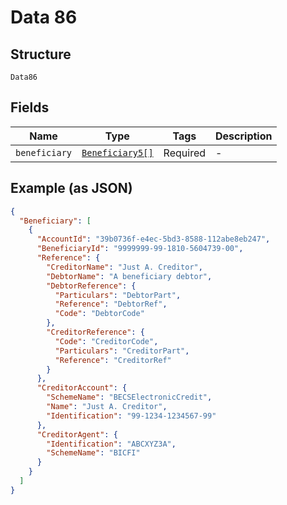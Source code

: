 
# Data 86

## Structure

`Data86`

## Fields

| Name | Type | Tags | Description |
|  --- | --- | --- | --- |
| `beneficiary` | [`Beneficiary5[]`](../../doc/models/beneficiary-5.md) | Required | - |

## Example (as JSON)

```json
{
  "Beneficiary": [
    {
      "AccountId": "39b0736f-e4ec-5bd3-8588-112abe8eb247",
      "BeneficiaryId": "9999999-99-1810-5604739-00",
      "Reference": {
        "CreditorName": "Just A. Creditor",
        "DebtorName": "A beneficiary debtor",
        "DebtorReference": {
          "Particulars": "DebtorPart",
          "Reference": "DebtorRef",
          "Code": "DebtorCode"
        },
        "CreditorReference": {
          "Code": "CreditorCode",
          "Particulars": "CreditorPart",
          "Reference": "CreditorRef"
        }
      },
      "CreditorAccount": {
        "SchemeName": "BECSElectronicCredit",
        "Name": "Just A. Creditor",
        "Identification": "99-1234-1234567-99"
      },
      "CreditorAgent": {
        "Identification": "ABCXYZ3A",
        "SchemeName": "BICFI"
      }
    }
  ]
}
```

